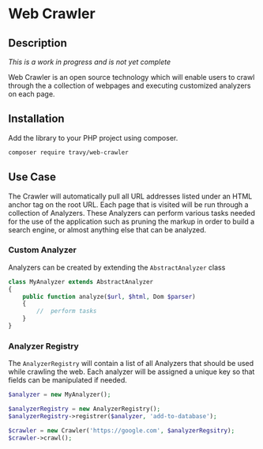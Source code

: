 # Web Crawler

## Description

*This is a work in progress and is not yet complete*

Web Crawler is an open source technology which will enable users to crawl
through the a collection of webpages and executing customized analyzers
on each page.

## Installation

Add the library to your PHP project using composer.

```sh
composer require travy/web-crawler
```

##  Use Case

The Crawler will automatically pull all URL addresses listed under an HTML
anchor tag on the root URL.  Each page that is visited will be run through
a collection of Analyzers.  These Analyzers can perform various tasks needed
for the use of the application such as pruning the markup in order to build
a search engine, or almost anything else that can be analyzed.

###  Custom Analyzer

Analyzers can be created by extending the `AbstractAnalyzer` class

```php
class MyAnalyzer extends AbstractAnalyzer
{
    public function analyze($url, $html, Dom $parser)
    {
        //  perform tasks
    }
}
```

###  Analyzer Registry

The `AnalyzerRegistry` will contain a list of all Analyzers that should be
used while crawling the web.  Each analyzer will be assigned a unique key
so that fields can be manipulated if needed.

```php
$analyzer = new MyAnalyzer();

$analyzerRegistry = new AnalyzerRegistry();
$analyzerRegistry->registrer($analyzer, 'add-to-database');

$crawler = new Crawler('https://google.com', $analyzerRegsitry);
$crawler->crawl();
```

